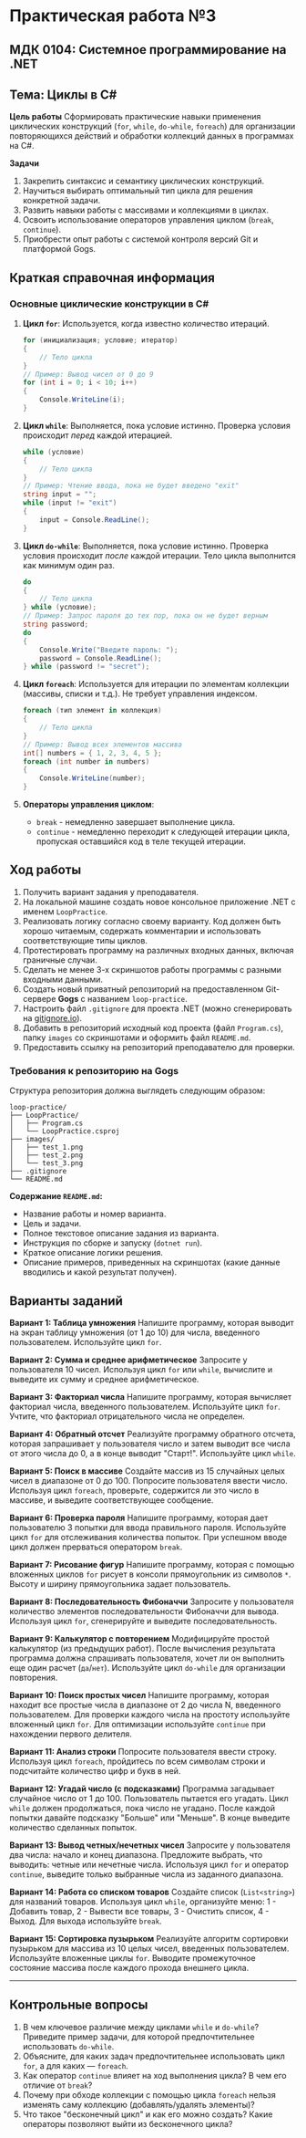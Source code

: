 # Практическая работа №3
## МДК 0104: Системное программирование на .NET
## Тема: Циклы в C#

**Цель работы**
Сформировать практические навыки применения циклических конструкций (`for`, `while`, `do-while`, `foreach`) для организации повторяющихся действий и обработки коллекций данных в программах на C#.

**Задачи**

1.  Закрепить синтаксис и семантику циклических конструкций.
2.  Научиться выбирать оптимальный тип цикла для решения конкретной задачи.
3.  Развить навыки работы с массивами и коллекциями в циклах.
4.  Освоить использование операторов управления циклом (`break`, `continue`).
5.  Приобрести опыт работы с системой контроля версий Git и платформой Gogs.

## Краткая справочная информация

### Основные циклические конструкции в C#

1.  **Цикл `for`**: Используется, когда известно количество итераций.
    ```csharp
    for (инициализация; условие; итератор)
    {
        // Тело цикла
    }
    // Пример: Вывод чисел от 0 до 9
    for (int i = 0; i < 10; i++)
    {
        Console.WriteLine(i);
    }
    ```

2.  **Цикл `while`**: Выполняется, пока условие истинно. Проверка условия происходит *перед* каждой итерацией.
    ```csharp
    while (условие)
    {
        // Тело цикла
    }
    // Пример: Чтение ввода, пока не будет введено "exit"
    string input = "";
    while (input != "exit")
    {
        input = Console.ReadLine();
    }
    ```

3.  **Цикл `do-while`**: Выполняется, пока условие истинно. Проверка условия происходит *после* каждой итерации. Тело цикла выполнится как минимум один раз.
    ```csharp
    do
    {
        // Тело цикла
    } while (условие);
    // Пример: Запрос пароля до тех пор, пока он не будет верным
    string password;
    do
    {
        Console.Write("Введите пароль: ");
        password = Console.ReadLine();
    } while (password != "secret");
    ```

4.  **Цикл `foreach`**: Используется для итерации по элементам коллекции (массивы, списки и т.д.). Не требует управления индексом.
    ```csharp
    foreach (тип элемент in коллекция)
    {
        // Тело цикла
    }
    // Пример: Вывод всех элементов массива
    int[] numbers = { 1, 2, 3, 4, 5 };
    foreach (int number in numbers)
    {
        Console.WriteLine(number);
    }
    ```

5.  **Операторы управления циклом**:
    *   `break` - немедленно завершает выполнение цикла.
    *   `continue` - немедленно переходит к следующей итерации цикла, пропуская оставшийся код в теле текущей итерации.

## Ход работы

1.  Получить вариант задания у преподавателя.
2.  На локальной машине создать новое консольное приложение .NET с именем `LoopPractice`.
3.  Реализовать логику согласно своему варианту. Код должен быть хорошо читаемым, содержать комментарии и использовать соответствующие типы циклов.
4.  Протестировать программу на различных входных данных, включая граничные случаи.
5.  Сделать не менее 3-х скриншотов работы программы с разными входными данными.
6.  Создать новый приватный репозиторий на предоставленном Git-сервере **Gogs** с названием `loop-practice`.
7.  Настроить файл `.gitignore` для проекта .NET (можно сгенерировать на [gitignore.io](https://www.toptal.com/developers/gitignore/api/visualstudio,windows)).
8.  Добавить в репозиторий исходный код проекта (файл `Program.cs`), папку `images` со скриншотами и оформить файл `README.md`.
9.  Предоставить ссылку на репозиторий преподавателю для проверки.

### Требования к репозиторию на Gogs

Структура репозитория должна выглядеть следующим образом:

```
loop-practice/
├── LoopPractice/
│   ├── Program.cs
│   └── LoopPractice.csproj
├── images/
│   ├── test_1.png
│   ├── test_2.png
│   └── test_3.png
├── .gitignore
└── README.md
```

**Содержание `README.md`:**
*   Название работы и номер варианта.
*   Цель и задачи.
*   Полное текстовое описание задания из варианта.
*   Инструкция по сборке и запуску (`dotnet run`).
*   Краткое описание логики решения.
*   Описание примеров, приведенных на скриншотах (какие данные вводились и какой результат получен).

## Варианты заданий

**Вариант 1: Таблица умножения**
Напишите программу, которая выводит на экран таблицу умножения (от 1 до 10) для числа, введенного пользователем. Используйте цикл `for`.

**Вариант 2: Сумма и среднее арифметическое**
Запросите у пользователя 10 чисел. Используя цикл `for` или `while`, вычислите и выведите их сумму и среднее арифметическое.

**Вариант 3: Факториал числа**
Напишите программу, которая вычисляет факториал числа, введенного пользователем. Используйте цикл `for`. Учтите, что факториал отрицательного числа не определен.

**Вариант 4: Обратный отсчет**
Реализуйте программу обратного отсчета, которая запрашивает у пользователя число и затем выводит все числа от этого числа до 0, а в конце выводит "Старт!". Используйте цикл `while`.

**Вариант 5: Поиск в массиве**
Создайте массив из 15 случайных целых чисел в диапазоне от 0 до 100. Попросите пользователя ввести число. Используя цикл `foreach`, проверьте, содержится ли это число в массиве, и выведите соответствующее сообщение.

**Вариант 6: Проверка пароля**
Напишите программу, которая дает пользователю 3 попытки для ввода правильного пароля. Используйте цикл `for` для отслеживания количества попыток. При успешном вводе цикл должен прерваться оператором `break`.

**Вариант 7: Рисование фигур**
Напишите программу, которая с помощью вложенных циклов `for` рисует в консоли прямоугольник из символов `*`. Высоту и ширину прямоугольника задает пользователь.

**Вариант 8: Последовательность Фибоначчи**
Запросите у пользователя количество элементов последовательности Фибоначчи для вывода. Используя цикл `for`, сгенерируйте и выведите последовательность.

**Вариант 9: Калькулятор с повторением**
Модифицируйте простой калькулятор (из предыдущих работ). После вычисления результата программа должна спрашивать пользователя, хочет ли он выполнить еще один расчет (`да`/`нет`). Используйте цикл `do-while` для организации повторения.

**Вариант 10: Поиск простых чисел**
Напишите программу, которая находит все простые числа в диапазоне от 2 до числа N, введенного пользователем. Для проверки каждого числа на простоту используйте вложенный цикл `for`. Для оптимизации используйте `continue` при нахождении первого делителя.

**Вариант 11: Анализ строки**
Попросите пользователя ввести строку. Используя цикл `foreach`, пройдитесь по всем символам строки и подсчитайте количество цифр и букв в ней.

**Вариант 12: Угадай число (с подсказками)**
Программа загадывает случайное число от 1 до 100. Пользователь пытается его угадать. Цикл `while` должен продолжаться, пока число не угадано. После каждой попытки давайте подсказку "Больше" или "Меньше". В конце выведите количество сделанных попыток.

**Вариант 13: Вывод четных/нечетных чисел**
Запросите у пользователя два числа: начало и конец диапазона. Предложите выбрать, что выводить: четные или нечетные числа. Используя цикл `for` и оператор `continue`, выведите только выбранные числа из заданного диапазона.

**Вариант 14: Работа со списком товаров**
Создайте список (`List<string>`) для названий товаров. Используя цикл `while`, организуйте меню: 1 - Добавить товар, 2 - Вывести все товары, 3 - Очистить список, 4 - Выход. Для выхода используйте `break`.

**Вариант 15: Сортировка пузырьком**
Реализуйте алгоритм сортировки пузырьком для массива из 10 целых чисел, введенных пользователем. Используйте вложенные циклы `for`. Выводите промежуточное состояние массива после каждого прохода внешнего цикла.

---

## Контрольные вопросы

1.  В чем ключевое различие между циклами `while` и `do-while`? Приведите пример задачи, для которой предпочтительнее использовать `do-while`.
2.  Объясните, для каких задач предпочтительнее использовать цикл `for`, а для каких — `foreach`.
3.  Как оператор `continue` влияет на ход выполнения цикла? В чем его отличие от `break`?
4.  Почему при обходе коллекции с помощью цикла `foreach` нельзя изменять саму коллекцию (добавлять/удалять элементы)?
5.  Что такое "бесконечный цикл" и как его можно создать? Какие операторы позволяют выйти из бесконечного цикла?